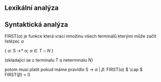 
## Lexikální analýza

## Syntaktická analýza

FIRST($\alpha$) je funkce která vrací množinu všech terminálů kterými může začít řetězec $\alpha$ 

{ $\alpha$: S ->* $\alpha$; $\alpha \in T \cap N$ }

(skladajici se z terminalu T a neterminalu N)

potom musí platit pokud máme pravidlo S -> $\alpha$ | $\beta$:
FIRST($\alpha$) $ \cap $ FIRST($\beta$) = 0 




